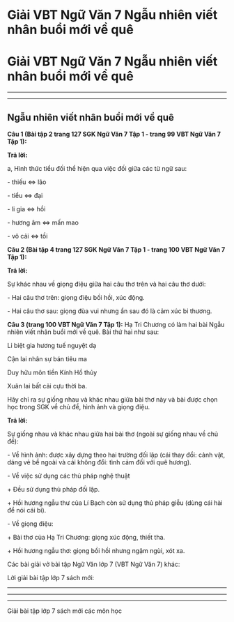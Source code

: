 # Giải VBT Ngữ Văn 7 Ngẫu nhiên viết nhân buổi mới về quê

# Giải VBT Ngữ Văn 7 Ngẫu nhiên viết nhân buổi mới về quê

* * *

* * *

## Ngẫu nhiên viết nhân buổi mới về quê

**Câu 1 (Bài tập 2 trang 127 SGK Ngữ Văn 7 Tập 1 - trang 99 VBT Ngữ Văn 7 Tập 1):**

**Trả lời:**

a, Hình thức tiểu đối thể hiện qua việc đối giữa các từ ngữ sau: 

\- thiếu ⇔ lão

\- tiểu ⇔ đại

\- li gia ⇔ hồi 

\- hương âm ⇔ mấn mao

\- vô cải ⇔ tồi

**Câu 2 (Bài tập 4 trang 127 SGK Ngữ Văn 7 Tập 1 - trang 100 VBT Ngữ Văn 7 Tập 1):**

**Trả lời:**

Sự khác nhau về giọng điệu giữa hai câu thơ trên và hai câu thơ dưới: 

\- Hai câu thơ trên: giọng điệu bồi hồi, xúc động.

\- Hai câu thơ sau: giọng đùa vui nhưng ẩn sau đó là cảm xúc bi thương.

**Câu 3 (trang 100 VBT Ngữ Văn 7 Tập 1):** Hạ Tri Chương có làm hai bài Ngẫu nhiên viết nhân buổi mới về quê. Bài thứ hai như sau:

Li biệt gia hương tuế nguyệt dạ

Cận lai nhân sự bán tiêu ma 

Duy hữu môn tiền Kính Hồ thủy

Xuân lai bất cải cựu thời ba.

Hãy chỉ ra sự giống nhau và khác nhau giữa bài thơ này và bài được chọn học trong SGK về chủ đề, hình ảnh và giọng điệu. 

**Trả lời:**

Sự giống nhau và khác nhau giữa hai bài thơ (ngoài sự giống nhau về chủ đề):

\- Về hình ảnh: được xây dựng theo hai trường đối lập (cái thay đổi: cảnh vật, dáng vẻ bề ngoài và cái không đổi: tình cảm đối với quê hương).

\- Về việc sử dụng các thủ pháp nghệ thuật

\+ Đều sử dụng thủ pháp đối lập.

\+ Hồi hương ngẫu thư của Lí Bạch còn sử dụng thủ pháp giễu (dùng cái hài để nói cái bi).

\- Về giọng điệu: 

\+ Bài thơ của Hạ Tri Chương: giọng xúc động, thiết tha. 

\+ Hồi hương ngẫu thơ: giọng bồi hồi nhưng ngậm ngùi, xót xa. 

Các bài giải vở bài tập Ngữ Văn lớp 7 (VBT Ngữ Văn 7) khác:

Lời giải bài tập lớp 7 sách mới:

* * *

* * *

* * *

Giải bài tập lớp 7 sách mới các môn học
